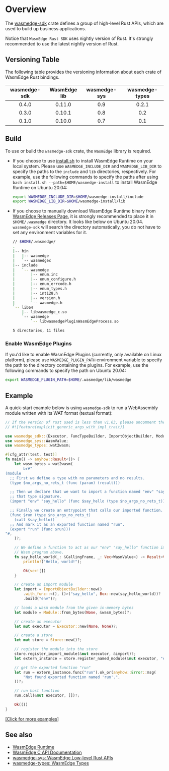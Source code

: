 # Overview

The [wasmedge-sdk](https://crates.io/crates/wasmedge-sdk) crate defines a group of high-level Rust APIs, which are used to build up business applications.

Notice that `WasmEdge Rust SDK` uses nightly version of Rust. It's strongly recommended to use the latest nightly version of Rust.

## Versioning Table

The following table provides the versioning information about each crate of WasmEdge Rust bindings.

| wasmedge-sdk  | WasmEdge lib  | wasmedge-sys  | wasmedge-types|
| :-----------: | :-----------: | :-----------: | :-----------: |
| 0.4.0         | 0.11.0        | 0.9           | 0.2.1         |
| 0.3.0         | 0.10.1        | 0.8           | 0.2           |
| 0.1.0         | 0.10.0        | 0.7           | 0.1           |

## Build

To use or build the `wasmedge-sdk` crate, the `WasmEdge` library is required.

- If you choose to use [install.sh](https://github.com/WasmEdge/WasmEdge/blob/master/utils/install.sh) to install WasmEdge Runtime on your local system. Please use `WASMEDGE_INCLUDE_DIR` and `WASMEDGE_LIB_DIR` to specify the paths to the `include` and `lib` directories, respectively. For example, use the following commands to specify the paths after using `bash install.sh --path=$HOME/wasmedge-install` to install WasmEdge Runtime on Ubuntu 20.04:

    ```bash
    export WASMEDGE_INCLUDE_DIR=$HOME/wasmedge-install/include 
    export WASMEDGE_LIB_DIR=$HOME/wasmedge-install/lib
    ```

- If you choose to manually download WasmEdge Runtime binary from [WasmEdge Releases Page](https://github.com/WasmEdge/WasmEdge/releases), it is strongly recommended to place it in `$HOME/.wasmedge` directory. It looks like below on Ubuntu 20.04. `wasmedge-sdk` will search the directory automatically, you do not have to set any environment variables for it.

    ```bash
    // $HOME/.wasmedge/
    .
    |-- bin
    |   |-- wasmedge
    |   `-- wasmedgec
    |-- include
    |   `-- wasmedge
    |       |-- enum.inc
    |       |-- enum_configure.h
    |       |-- enum_errcode.h
    |       |-- enum_types.h
    |       |-- int128.h
    |       |-- version.h
    |       `-- wasmedge.h
    `-- lib64
        |-- libwasmedge_c.so
        `-- wasmedge
            `-- libwasmedgePluginWasmEdgeProcess.so
  
    5 directories, 11 files
    ```

### Enable WasmEdge Plugins

If you'd like to enable WasmEdge Plugins (currently, only available on Linux platform), please use `WASMEDGE_PLUGIN_PATH` environment variable to specify the path to the directory containing the plugins. For example, use the following commands to specify the path on Ubuntu 20.04:

```bash
export WASMEDGE_PLUGIN_PATH=$HOME/.wasmedge/lib/wasmedge
```

## Example

A quick-start example below is using `wasmedge-sdk` to run a WebAssembly module written with its WAT format (textual format):

  ```rust
  // If the version of rust used is less than v1.63, please uncomment the follow attribute.
  // #![feature(explicit_generic_args_with_impl_trait)]

  use wasmedge_sdk::{Executor, FuncTypeBuilder, ImportObjectBuilder, Module, Store};
  use wasmedge_sys::WasmValue;
  use wasmedge_types::wat2wasm;
  
  #[cfg_attr(test, test)]
  fn main() -> anyhow::Result<()> {
      let wasm_bytes = wat2wasm(
          br#"
  (module
    ;; First we define a type with no parameters and no results.
    (type $no_args_no_rets_t (func (param) (result)))
  
    ;; Then we declare that we want to import a function named "env" "say_hello" with
    ;; that type signature.
    (import "env" "say_hello" (func $say_hello (type $no_args_no_rets_t)))
  
    ;; Finally we create an entrypoint that calls our imported function.
    (func $run (type $no_args_no_rets_t)
      (call $say_hello))
    ;; And mark it as an exported function named "run".
    (export "run" (func $run)))
  "#,
      )?;
  
      // We define a function to act as our "env" "say_hello" function imported in the
      // Wasm program above.
      fn say_hello_world(_: &CallingFrame, _: Vec<WasmValue>) -> Result<Vec<WasmValue>, u8> {
          println!("Hello, world!");
  
          Ok(vec![])
      }
  
      // create an import module
      let import = ImportObjectBuilder::new()
          .with_func::<(), ()>("say_hello", Box::new(say_hello_world))?
          .build("env")?;
  
      // loads a wasm module from the given in-memory bytes
      let module = Module::from_bytes(None, &wasm_bytes)?;
  
      // create an executor
      let mut executor = Executor::new(None, None)?;
  
      // create a store
      let mut store = Store::new()?;
  
      // register the module into the store
      store.register_import_module(&mut executor, &import)?;
      let extern_instance = store.register_named_module(&mut executor, "extern", &module)?;
  
      // get the exported function "run"
      let run = extern_instance.func("run").ok_or(anyhow::Error::msg(
          "Not found exported function named 'run'.",
      ))?;
  
      // run host function
      run.call(&mut executor, [])?;
  
      Ok(())
  }

   ```

   [[Click for more examples]](https://github.com/WasmEdge/WasmEdge/tree/master/bindings/rust/wasmedge-sdk/examples)

## See also

- [WasmEdge Runtime](https://wasmedge.org/)
- [WasmEdge C API Documentation](https://github.com/WasmEdge/WasmEdge/blob/master/docs/c_api.md)
- [wasmedge-sys: WasmEdge Low-level Rust APIs](https://crates.io/crates/wasmedge-sys)
- [wasmedge-types: WasmEdge Types](https://crates.io/crates/wasmedge-types)
